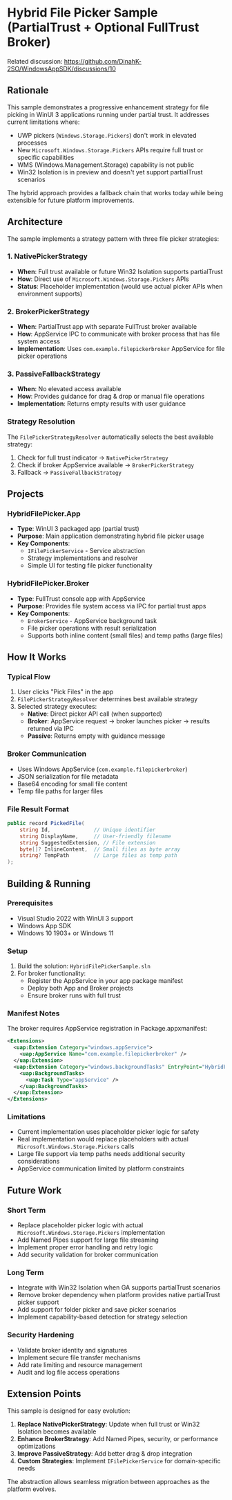 # Hybrid File Picker Sample (PartialTrust + Optional FullTrust Broker)

Related discussion: https://github.com/DinahK-2SO/WindowsAppSDK/discussions/10

## Rationale

This sample demonstrates a progressive enhancement strategy for file picking in WinUI 3 applications running under partial trust. It addresses current limitations where:

- UWP pickers (`Windows.Storage.Pickers`) don't work in elevated processes
- New `Microsoft.Windows.Storage.Pickers` APIs require full trust or specific capabilities
- WMS (Windows.Management.Storage) capability is not public
- Win32 Isolation is in preview and doesn't yet support partialTrust scenarios

The hybrid approach provides a fallback chain that works today while being extensible for future platform improvements.

## Architecture

The sample implements a strategy pattern with three file picker strategies:

### 1. NativePickerStrategy
- **When**: Full trust available or future Win32 Isolation supports partialTrust
- **How**: Direct use of `Microsoft.Windows.Storage.Pickers` APIs
- **Status**: Placeholder implementation (would use actual picker APIs when environment supports)

### 2. BrokerPickerStrategy  
- **When**: PartialTrust app with separate FullTrust broker available
- **How**: AppService IPC to communicate with broker process that has file system access
- **Implementation**: Uses `com.example.filepickerbroker` AppService for file picker operations

### 3. PassiveFallbackStrategy
- **When**: No elevated access available
- **How**: Provides guidance for drag & drop or manual file operations
- **Implementation**: Returns empty results with user guidance

### Strategy Resolution
The `FilePickerStrategyResolver` automatically selects the best available strategy:
1. Check for full trust indicator → `NativePickerStrategy`
2. Check if broker AppService available → `BrokerPickerStrategy`  
3. Fallback → `PassiveFallbackStrategy`

## Projects

### HybridFilePicker.App
- **Type**: WinUI 3 packaged app (partial trust)
- **Purpose**: Main application demonstrating hybrid file picker usage
- **Key Components**:
  - `IFilePickerService` - Service abstraction
  - Strategy implementations and resolver
  - Simple UI for testing file picker functionality

### HybridFilePicker.Broker
- **Type**: FullTrust console app with AppService
- **Purpose**: Provides file system access via IPC for partial trust apps
- **Key Components**:
  - `BrokerService` - AppService background task
  - File picker operations with result serialization
  - Supports both inline content (small files) and temp paths (large files)

## How It Works

### Typical Flow
1. User clicks "Pick Files" in the app
2. `FilePickerStrategyResolver` determines best available strategy
3. Selected strategy executes:
   - **Native**: Direct picker API call (when supported)
   - **Broker**: AppService request → broker launches picker → results returned via IPC
   - **Passive**: Returns empty with guidance message

### Broker Communication
- Uses Windows AppService (`com.example.filepickerbroker`)
- JSON serialization for file metadata
- Base64 encoding for small file content
- Temp file paths for larger files

### File Result Format
```csharp
public record PickedFile(
    string Id,              // Unique identifier
    string DisplayName,     // User-friendly filename
    string SuggestedExtension, // File extension
    byte[]? InlineContent,  // Small files as byte array
    string? TempPath        // Large files as temp path
);
```

## Building & Running

### Prerequisites
- Visual Studio 2022 with WinUI 3 support
- Windows App SDK
- Windows 10 1903+ or Windows 11

### Setup
1. Build the solution: `HybridFilePickerSample.sln`
2. For broker functionality:
   - Register the AppService in your app package manifest
   - Deploy both App and Broker projects
   - Ensure broker runs with full trust

### Manifest Notes
The broker requires AppService registration in Package.appxmanifest:
```xml
<Extensions>
  <uap:Extension Category="windows.appService">
    <uap:AppService Name="com.example.filepickerbroker" />
  </uap:Extension>
  <uap:Extension Category="windows.backgroundTasks" EntryPoint="HybridFilePicker.Broker.BrokerService">
    <uap:BackgroundTasks>
      <uap:Task Type="appService" />
    </uap:BackgroundTasks>
  </uap:Extension>
</Extensions>
```

### Limitations
- Current implementation uses placeholder picker logic for safety
- Real implementation would replace placeholders with actual `Microsoft.Windows.Storage.Pickers` calls
- Large file support via temp paths needs additional security considerations
- AppService communication limited by platform constraints

## Future Work

### Short Term
- Replace placeholder picker logic with actual `Microsoft.Windows.Storage.Pickers` implementation
- Add Named Pipes support for large file streaming
- Implement proper error handling and retry logic
- Add security validation for broker communication

### Long Term 
- Integrate with Win32 Isolation when GA supports partialTrust scenarios
- Remove broker dependency when platform provides native partialTrust picker support
- Add support for folder picker and save picker scenarios
- Implement capability-based detection for strategy selection

### Security Hardening
- Validate broker identity and signatures
- Implement secure file transfer mechanisms
- Add rate limiting and resource management
- Audit and log file access operations

## Extension Points

This sample is designed for easy evolution:

1. **Replace NativePickerStrategy**: Update when full trust or Win32 Isolation becomes available
2. **Enhance BrokerStrategy**: Add Named Pipes, security, or performance optimizations  
3. **Improve PassiveStrategy**: Add better drag & drop integration
4. **Custom Strategies**: Implement `IFilePickerService` for domain-specific needs

The abstraction allows seamless migration between approaches as the platform evolves.